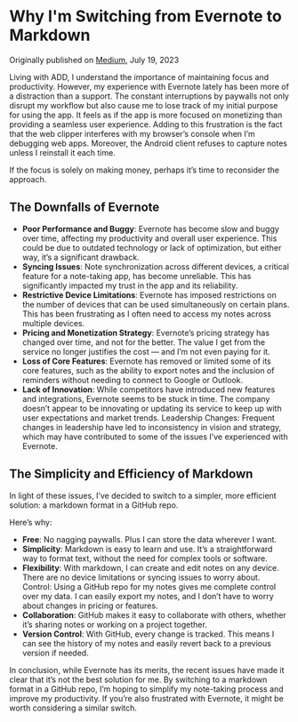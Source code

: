 # Why I'm Switching from Evernote to Markdown

Originally published on [Medium](https://jzombie.medium.com/why-im-switching-from-evernote-to-markdown-b1dacbfa1d8e), July 19, 2023

Living with ADD, I understand the importance of maintaining focus and productivity. However, my experience with Evernote lately has been more of a distraction than a support. The constant interruptions by paywalls not only disrupt my workflow but also cause me to lose track of my initial purpose for using the app. It feels as if the app is more focused on monetizing than providing a seamless user experience. Adding to this frustration is the fact that the web clipper interferes with my browser’s console when I’m debugging web apps. Moreover, the Android client refuses to capture notes unless I reinstall it each time.

If the focus is solely on making money, perhaps it’s time to reconsider the approach.

## The Downfalls of Evernote

- **Poor Performance and Buggy**: Evernote has become slow and buggy over time, affecting my productivity and overall user experience. This could be due to outdated technology or lack of optimization, but either way, it’s a significant drawback.
- **Syncing Issues**: Note synchronization across different devices, a critical feature for a note-taking app, has become unreliable. This has significantly impacted my trust in the app and its reliability.
- **Restrictive Device Limitations**: Evernote has imposed restrictions on the number of devices that can be used simultaneously on certain plans. This has been frustrating as I often need to access my notes across multiple devices.
- **Pricing and Monetization Strategy**: Evernote’s pricing strategy has changed over time, and not for the better. The value I get from the service no longer justifies the cost — and I’m not even paying for it.
- **Loss of Core Features**: Evernote has removed or limited some of its core features, such as the ability to export notes and the inclusion of reminders without needing to connect to Google or Outlook.
- **Lack of Innovation**: While competitors have introduced new features and integrations, Evernote seems to be stuck in time. The company doesn’t appear to be innovating or updating its service to keep up with user expectations and market trends.
Leadership Changes: Frequent changes in leadership have led to inconsistency in vision and strategy, which may have contributed to some of the issues I’ve experienced with Evernote.

## The Simplicity and Efficiency of Markdown

In light of these issues, I’ve decided to switch to a simpler, more efficient solution: a markdown format in a GitHub repo.

Here’s why:

- **Free**: No nagging paywalls. Plus I can store the data wherever I want.
- **Simplicity**: Markdown is easy to learn and use. It’s a straightforward way to format text, without the need for complex tools or software.
- **Flexibility**: With markdown, I can create and edit notes on any device. There are no device limitations or syncing issues to worry about.
Control: Using a GitHub repo for my notes gives me complete control over my data. I can easily export my notes, and I don’t have to worry about changes in pricing or features.
- **Collaboration**: GitHub makes it easy to collaborate with others, whether it’s sharing notes or working on a project together.
- **Version Control**: With GitHub, every change is tracked. This means I can see the history of my notes and easily revert back to a previous version if needed.

In conclusion, while Evernote has its merits, the recent issues have made it clear that it’s not the best solution for me. By switching to a markdown format in a GitHub repo, I’m hoping to simplify my note-taking process and improve my productivity. If you’re also frustrated with Evernote, it might be worth considering a similar switch.
